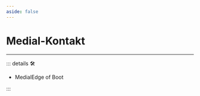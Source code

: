```yaml
---
aside: false
---
```

# Medial-Kontakt

---

<!-- =================================================== -->
<!-- =================================================== -->
<!-- =================================================== -->
<!-- =================================================== -->
<!-- =================================================== -->
::: details 🛠

- MedialEdge of Boot

:::
